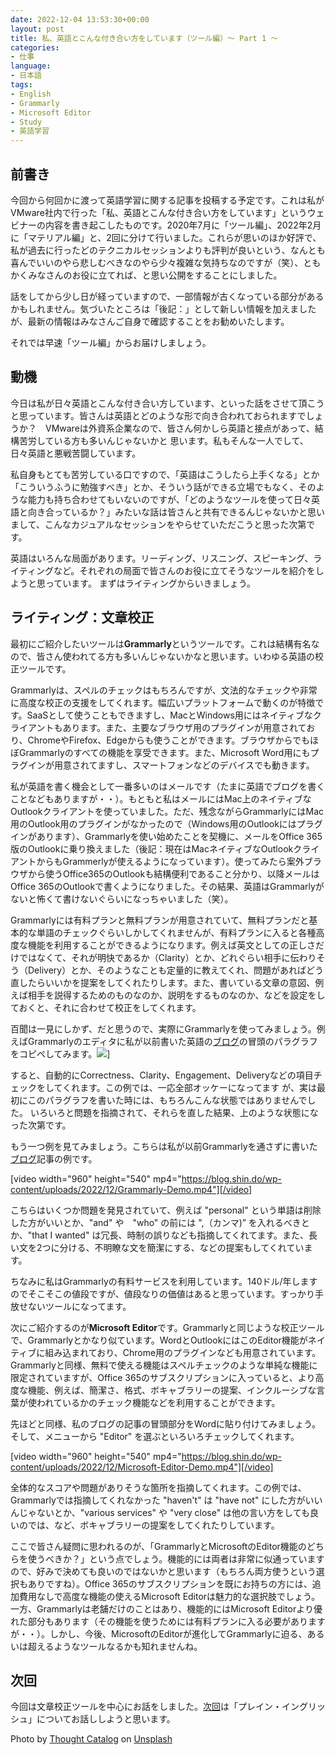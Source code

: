 ```yaml
---
date: 2022-12-04 13:53:30+00:00
layout: post
title: 私、英語とこんな付き合い方をしています（ツール編）〜 Part 1 〜
categories:
- 仕事
language:
- 日本語
tags:
- English
- Grammarly
- Microsoft Editor
- Study
- 英語学習
---
```


## 前書き


今回から何回かに渡って英語学習に関する記事を投稿する予定です。これは私がVMware社内で行った「私、英語とこんな付き合い方をしています」というウェビナーの内容を書き起こしたものです。2020年7月に「ツール編」、2022年2月に「マテリアル編」と、2回に分けて行いました。これらが思いのほか好評で、私が過去に行ったどのテクニカルセッションよりも評判が良いという、なんとも喜んでいいのやら悲しむべきなのやら少々複雑な気持ちなのですが（笑）、ともかくみなさんのお役に立てれば、と思い公開をすることにしました。

話をしてから少し日が経っていますので、一部情報が古くなっている部分があるかもしれません。気づいたところは「後記：」として新しい情報を加えましたが、最新の情報はみなさんご自身で確認することをお勧めいたします。

それでは早速「ツール編」からお届けしましょう。


## 動機


今日は私が日々英語とこんな付き合い方しています、といった話をさせて頂こうと思っています。皆さんは英語とどのような形で向き合われておられますでしょうか？　VMwareは外資系企業なので、皆さん何かしら英語と接点があって、結構苦労している方も多いんじゃないかと 思います。私もそんな一人でして、日々英語と悪戦苦闘しています。

私自身もとても苦労している口ですので、「英語はこうしたら上手くなる」とか「こういうふうに勉強すべき」とか、そういう話ができる立場でもなく、そのような能力も持ち合わせてもいないのですが、「どのようなツールを使って日々英語と向き合っているか？」みたいな話は皆さんと共有できるんじゃないかと思いまして、こんなカジュアルなセッションをやらせていただこうと思った次第です。

英語はいろんな局面があります。リーディング、リスニング、スピーキング、ライティングなど。それぞれの局面で皆さんのお役に立てそうなツールを紹介をしようと思っています。 まずはライティングからいきましょう。


## ライティング：文章校正


最初にご紹介したいツールは**Grammarly**というツールです。これは結構有名なので、皆さん使われてる方も多いんじゃないかなと思います。いわゆる英語の校正ツールです。

Grammarlyは、スペルのチェックはもちろんですが、文法的なチェックや非常に高度な校正の支援をしてくれます。幅広いプラットフォームで動くのが特徴です。SaaSとして使うこともできますし、MacとWindows用にはネイティブなクライアントもあります。また、主要なブラウザ用のプラグインが用意されており、ChromeやFirefox、Edgeからも使うことができます。ブラウザからでもほぼGrammarlyのすべての機能を享受できます。また、Microsoft Word用にもプラグインが用意されてますし、スマートフォンなどのデバイスでも動きます。

私が英語を書く機会として一番多いのはメールです（たまに英語でブログを書くことなどもありますが・・）。もともと私はメールにはMac上のネイティブなOutlookクライアントを使っていました。ただ、残念ながらGrammarlyにはMac用のOutlook用のプラグインがなかったので（Windows用のOutlookにはプラグインがあります）、Grammarlyを使い始めたことを契機に、メールをOffice 365版のOutlookに乗り換えました（後記：現在はMacネイティブなOutlookクライアントからもGrammerlyが使えるようになっています）。使ってみたら案外ブラウザから使うOffice365のOutlookも結構便利であること分かり、以降メールはOffice 365のOutlookで書くようになりました。その結果、英語はGrammarlyがないと怖くて書けないぐらいになっちゃいました（笑）。

Grammarlyには有料プランと無料プランが用意されていて、無料プランだと基本的な単語のチェックぐらいしかしてくれませんが、有料プランに入ると各種高度な機能を利用することができるようになります。例えば英文としての正しさだけではなくて、それが明快であるか（Clarity）とか、どれぐらい相手に伝わりそう（Delivery）とか、そのようなことも定量的に教えてくれ、問題があればどう直したらいいかを提案をしてくれたりします。また、書いている文章の意図、例えば相手を説得するためのものなのか、説明をするものなのか、などを設定をしておくと、それに合わせて校正をしてくれます。

百聞は一見にしかず、だと思うので、実際にGrammarlyを使ってみましょう。例えばGrammarlyのエディタに私が以前書いた英語の[ブログ](https://blog.shin.do/2019/10/overlay-technologies-and-me-en/)の冒頭のパラグラフをコピペしてみます。![](https://blog.shin.do/wp-content/uploads/2022/12/Grammarly-Sample-1024x583.png)] 

すると、自動的にCorrectness、Clarity、Engagement、Deliveryなどの項目チェックをしてくれます。この例では、一応全部オッケーになってます が、実は最初にこのパラグラフを書いた時には、もちろんこんな状態ではありませんでした。 いろいろと問題を指摘されて、それらを直した結果、上のような状態になった次第です。

もう一つ例を見てみましょう。こちらは私が以前Grammarlyを通さずに書いた[ブログ](https://blog.shin.do/2018/01/h323decoder-primer/)記事の例です。

[video width="960" height="540" mp4="https://blog.shin.do/wp-content/uploads/2022/12/Grammarly-Demo.mp4"][/video]

こちらはいくつか問題を発見されていて、例えば "personal" という単語は削除した方がいいとか、"and" や　"who" の前には ",（カンマ)” を入れるべきとか、"that I wanted" は冗長、時制の誤りなども指摘してくれてます。また、長い文を2つに分ける、不明瞭な文を簡潔にする、などの提案もしてくれています。

ちなみに私はGrammarlyの有料サービスを利用しています。140ドル/年しますのでそこそこの値段ですが、値段なりの価値はあると思っています。すっかり手放せないツールになってます。

次にご紹介するのが**Microsoft Editor**です。Grammarlyと同じような校正ツールで、Grammarlyとかなり似ています。WordとOutlookにはこのEditor機能がネイティブに組み込まれており、Chrome用のプラグインなども用意されています。Grammarlyと同様、無料で使える機能はスペルチェックのような単純な機能に限定されていますが、Office 365のサブスクリプションに入っていると、より高度な機能、例えば、簡潔さ、格式、ボキャブラリーの提案、インクルーシブな言葉が使われているかのチェック機能などを利用することができます。

先ほどと同様、私のブログの記事の冒頭部分をWordに貼り付けてみましょう。そして、メニューから "Editor" を選ぶといろいろチェックしてくれます。

[video width="960" height="540" mp4="https://blog.shin.do/wp-content/uploads/2022/12/Microsoft-Editor-Demo.mp4"][/video]

全体的なスコアや問題がありそうな箇所を指摘してくれます。この例では、Grammarlyでは指摘してくれなかった "haven't" は "have not" にした方がいいんじゃないとか、"various services" や "very close" は他の言い方をしても良いのでは、など、ボキャブラリーの提案をしてくれたりしています。

ここで皆さん疑問に思われるのが、「GrammarlyとMicrosoftのEditor機能のどちらを使うべきか？」という点でしょう。機能的には両者は非常に似通っていますので、好みで決めても良いのではないかと思います（もちろん両方使うという選択もありですね）。Office 365のサブスクリプションを既にお持ちの方には、追加費用なしで高度な機能の使えるMicrosoft Editorは魅力的な選択肢でしょう。一方、Grammarlyは老舗だけのことはあり、機能的にはMicrosoft Editorより優れた部分もあります（その機能を使うためには有料プランに入る必要がありますが・・）。しかし、今後、MicrosoftのEditorが進化してGrammarlyに迫る、あるいは超えるようなツールなるかも知れませんね。


## 次回


今回は文章校正ツールを中心にお話をしました。[次回](https://blog.shin.do/2022/12/how-i-work-with-english-with-tools-part2/)は「プレイン・イングリッシュ」についてお話ししようと思います。

Photo by [Thought Catalog](https://unsplash.com/@thoughtcatalog?utm_source=unsplash&utm_medium=referral&utm_content=creditCopyText) on [Unsplash](https://unsplash.com/s/photos/reading?utm_source=unsplash&utm_medium=referral&utm_content=creditCopyText)

